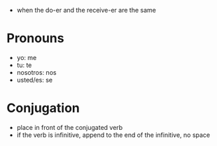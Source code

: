 - when the do-er and the receive-er are the same

# Pronouns
- yo: me
- tu: te
- nosotros: nos
- usted/es: se

# Conjugation
- place in front of the conjugated verb
- if the verb is infinitive, append to the end of the infinitive, no space